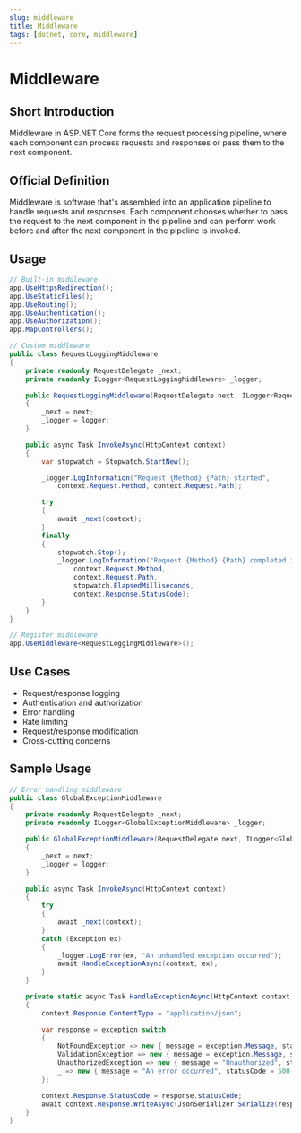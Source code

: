 ```yaml
---
slug: middleware
title: Middleware
tags: [dotnet, core, middleware]
---
```


# Middleware

## Short Introduction

Middleware in ASP.NET Core forms the request processing pipeline, where each component can process requests and responses or pass them to the next component.

## Official Definition

Middleware is software that's assembled into an application pipeline to handle requests and responses. Each component chooses whether to pass the request to the next component in the pipeline and can perform work before and after the next component in the pipeline is invoked.

## Usage

```csharp
// Built-in middleware
app.UseHttpsRedirection();
app.UseStaticFiles();
app.UseRouting();
app.UseAuthentication();
app.UseAuthorization();
app.MapControllers();

// Custom middleware
public class RequestLoggingMiddleware
{
    private readonly RequestDelegate _next;
    private readonly ILogger<RequestLoggingMiddleware> _logger;

    public RequestLoggingMiddleware(RequestDelegate next, ILogger<RequestLoggingMiddleware> logger)
    {
        _next = next;
        _logger = logger;
    }

    public async Task InvokeAsync(HttpContext context)
    {
        var stopwatch = Stopwatch.StartNew();

        _logger.LogInformation("Request {Method} {Path} started",
            context.Request.Method, context.Request.Path);

        try
        {
            await _next(context);
        }
        finally
        {
            stopwatch.Stop();
            _logger.LogInformation("Request {Method} {Path} completed in {ElapsedMilliseconds}ms with status {StatusCode}",
                context.Request.Method,
                context.Request.Path,
                stopwatch.ElapsedMilliseconds,
                context.Response.StatusCode);
        }
    }
}

// Register middleware
app.UseMiddleware<RequestLoggingMiddleware>();
```

## Use Cases

- Request/response logging
- Authentication and authorization
- Error handling
- Rate limiting
- Request/response modification
- Cross-cutting concerns

## Sample Usage

```csharp
// Error handling middleware
public class GlobalExceptionMiddleware
{
    private readonly RequestDelegate _next;
    private readonly ILogger<GlobalExceptionMiddleware> _logger;

    public GlobalExceptionMiddleware(RequestDelegate next, ILogger<GlobalExceptionMiddleware> logger)
    {
        _next = next;
        _logger = logger;
    }

    public async Task InvokeAsync(HttpContext context)
    {
        try
        {
            await _next(context);
        }
        catch (Exception ex)
        {
            _logger.LogError(ex, "An unhandled exception occurred");
            await HandleExceptionAsync(context, ex);
        }
    }

    private static async Task HandleExceptionAsync(HttpContext context, Exception exception)
    {
        context.Response.ContentType = "application/json";

        var response = exception switch
        {
            NotFoundException => new { message = exception.Message, statusCode = 404 },
            ValidationException => new { message = exception.Message, statusCode = 400 },
            UnauthorizedException => new { message = "Unauthorized", statusCode = 401 },
            _ => new { message = "An error occurred", statusCode = 500 }
        };

        context.Response.StatusCode = response.statusCode;
        await context.Response.WriteAsync(JsonSerializer.Serialize(response));
    }
}
```
